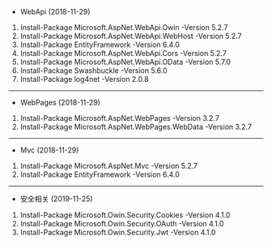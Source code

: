 - WebApi (2018-11-29)
1. Install-Package Microsoft.AspNet.WebApi.Owin -Version 5.2.7
2. Install-Package Microsoft.AspNet.WebApi.WebHost -Version 5.2.7
3. Install-Package EntityFramework -Version 6.4.0
4. Install-Package Microsoft.AspNet.WebApi.Cors -Version 5.2.7
5. Install-Package Microsoft.AspNet.WebApi.OData -Version 5.7.0
6. Install-Package Swashbuckle -Version 5.6.0
7. Install-Package log4net -Version 2.0.8

------------

- WebPages (2018-11-29)
1. Install-Package Microsoft.AspNet.WebPages -Version 3.2.7
2. Install-Package Microsoft.AspNet.WebPages.WebData -Version 3.2.7

------------

- Mvc (2018-11-29)
1. Install-Package Microsoft.AspNet.Mvc -Version 5.2.7
2. Install-Package EntityFramework -Version 6.4.0

------------

- 安全相关 (2019-11-25)
1. Install-Package Microsoft.Owin.Security.Cookies -Version 4.1.0
2. Install-Package Microsoft.Owin.Security.OAuth -Version 4.1.0
3. Install-Package Microsoft.Owin.Security.Jwt -Version 4.1.0
